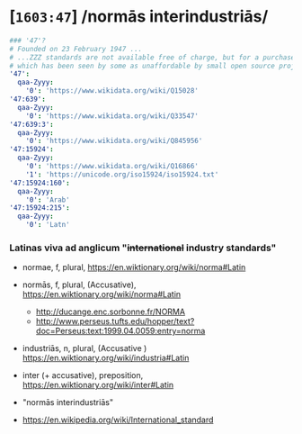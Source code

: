 # [`1603:47`] /normās interindustriās/

```yaml
### '47'?
# Founded on 23 February 1947 ...
# ...ZZZ standards are not available free of charge, but for a purchase fee,
# which has been seen by some as unaffordable by small open source projects.[38]
'47':
  qaa-Zyyy:
    '0': 'https://www.wikidata.org/wiki/Q15028'
'47:639':
  qaa-Zyyy:
    '0': 'https://www.wikidata.org/wiki/Q33547'
'47:639:3':
  qaa-Zyyy:
    '0': 'https://www.wikidata.org/wiki/Q845956'
'47:15924':
  qaa-Zyyy:
    '0': 'https://www.wikidata.org/wiki/Q16866'
    '1': 'https://unicode.org/iso15924/iso15924.txt'
'47:15924:160':
  qaa-Zyyy:
    '0': 'Arab'
'47:15924:215':
  qaa-Zyyy:
    '0': 'Latn'
```

### Latinas viva ad anglicum "<s>international</s> industry standards"
- normae, f, plural, https://en.wiktionary.org/wiki/norma#Latin
- normās, f, plural, (Accusative), https://en.wiktionary.org/wiki/norma#Latin
  - http://ducange.enc.sorbonne.fr/NORMA
  - http://www.perseus.tufts.edu/hopper/text?doc=Perseus:text:1999.04.0059:entry=norma
- industriās, n, plural, (Accusative	) https://en.wiktionary.org/wiki/industria#Latin
- inter (+ accusative), preposition, https://en.wiktionary.org/wiki/inter#Latin
- "normās interindustriās"


- https://en.wikipedia.org/wiki/International_standard
